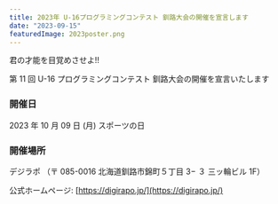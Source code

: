 ```yaml
---
title: 2023年 U-16プログラミングコンテスト 釧路大会の開催を宣言します
date: "2023-09-15"
featuredImage: 2023poster.png
---
```


君の才能を目覚めさせよ!!

第 11 回 U-16 プログラミングコンテスト 釧路大会の開催を宣言いたします

### 開催日

2023 年 10 月 09 日 (月) スポーツの日

### 開催場所

デジラポ （〒 085-0016 北海道釧路市錦町５丁目 3− ３ 三ッ輪ビル 1F）

公式ホームページ: [https://digirapo.jp/](https://digirapo.jp/)
